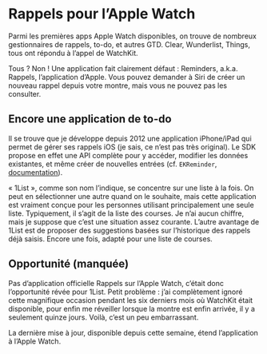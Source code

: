# Rappels pour l’Apple Watch

Parmi les premières apps Apple Watch disponibles, on trouve de nombreux gestionnaires de rappels, to-do, et autres GTD. Clear, Wunderlist, Things, tous ont répondu à l’appel de WatchKit. 

Tous ? Non ! Une application fait clairement défaut : Reminders, a.k.a. Rappels, l’application d’Apple. Vous pouvez demander à Siri de créer un nouveau rappel depuis votre montre, mais vous ne pouvez pas les consulter.


## Encore une application de to-do

Il se trouve que je développe depuis 2012 une application iPhone/iPad qui permet de gérer ses rappels iOS (je sais, ce n’est pas très original). Le SDK propose en effet une API complète pour y accéder, modifier les données existantes, et même créer de nouvelles entrées (cf. `EKReminder`, [documentation](https://developer.apple.com/library/prerelease/ios/documentation/EventKit/Reference/EKReminderClassRef/index.html)). 

« 1List », comme son nom l’indique, se concentre sur une liste à la fois. On peut en sélectionner une autre quand on le souhaite, mais cette application est vraiment conçue pour les personnes utilisant principalement une seule liste. Typiquement, il s’agit de la liste des courses. Je n’ai aucun chiffre, mais je suppose que c’est une situation assez courante. L’autre avantage de 1List est de proposer des suggestions basées sur l’historique des rappels déjà saisis. Encore une fois, adapté pour une liste de courses.


## Opportunité (manquée)

Pas d’application officielle Rappels sur l’Apple Watch, c’était donc l’opportunité révée pour 1List. Petit problème : j’ai complètement ignoré cette magnifique occasion pendant les six derniers mois où WatchKit était disponible, pour enfin me réveiller lorsque la montre est enfin arrivée, il y a seulement quinze jours. Voilà, c’est un peu embarrassant.

La dernière mise à jour, disponible depuis cette semaine, étend l’application à l’Apple Watch. 
